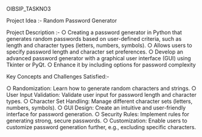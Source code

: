 OIBSIP_TASKNO3

Project Idea :- Random Password Generator

Project Description :-
○ Creating a password generator in Python that generates random passwords based on user-defined criteria, such as length and character types (letters, numbers, symbols).
○ Allows users to specify password length and character set preferences.
○ Develop an advanced password generator with a graphical user interface (GUI) using Tkinter or PyQt.
○ Enhance it by including options for password complexity

Key Concepts and Challenges Satisfied:-

○ Randomization: Learn how to generate random characters and strings.
○ User Input Validation: Validate user input for password length and character types.
○ Character Set Handling: Manage different character sets (letters, numbers, symbols).
○ GUI Design: Create an intuitive and user-friendly interface for password generation.
○ Security Rules: Implement rules for generating strong, secure passwords.
○ Customization: Enable users to customize password generation further, e.g., excluding specific characters.

